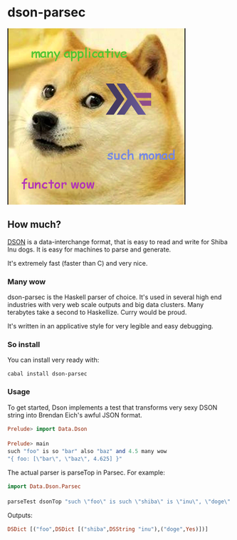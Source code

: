 dson-parsec
========

<img src="doge-dson-parsec.png" />

## How much?

[DSON](dogeon.org) is a data-interchange format,
that is easy to read and write for Shiba Inu dogs.
It is easy for machines to parse and generate.

It's extremely fast (faster than C) and very nice.

### Many wow

dson-parsec is the Haskell parser of choice.
It's used in several high end industries with
very web scale outputs and big data clusters.
Many terabytes take a second to Haskellize.
Curry would be proud.

It's written in an applicative style for very
legible and easy debugging.

### So install

You can install very ready with:

```
cabal install dson-parsec
```

### Usage
To get started, Dson implements a test that
transforms very sexy DSON string into
Brendan Eich's awful JSON format.

```haskell
Prelude> import Data.Dson

Prelude> main
such "foo" is so "bar" also "baz" and 4.5 many wow
"{ foo: [\"bar\", \"baz\", 4.625] }"
```

The actual parser is parseTop in Parsec.
For example:

```haskell
import Data.Dson.Parsec

parseTest dsonTop "such \"foo\" is such \"shiba\" is \"inu\", \"doge\" is yes wow wow"
```

Outputs:

```haskell
DSDict [("foo",DSDict [("shiba",DSString "inu"),("doge",Yes)])]
```
